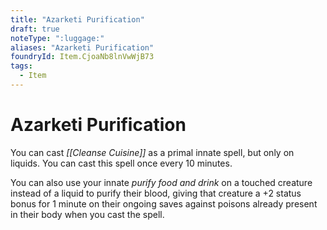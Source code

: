 ```yaml
---
title: "Azarketi Purification"
draft: true
noteType: ":luggage:"
aliases: "Azarketi Purification"
foundryId: Item.CjoaNb8lnVwWjB73
tags:
  - Item
---
```


# Azarketi Purification

You can cast _[[Cleanse Cuisine]]_ as a primal innate spell, but only on liquids. You can cast this spell once every 10 minutes.

You can also use your innate _purify food and drink_ on a touched creature instead of a liquid to purify their blood, giving that creature a +2 status bonus for 1 minute on their ongoing saves against poisons already present in their body when you cast the spell.


